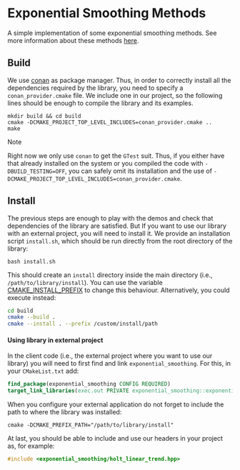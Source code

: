# Exponential Smoothing Methods

A simple implementation of some exponential smoothing methods. See more information about these methods
[here](https://otexts.com/fpp2/expsmooth.html).

## Build

We use [conan](https://conan.io/) as package manager. Thus, in order to correctly install all the dependencies
required by the library, you need to specify a `conan_provider.cmake` file. We include one in our project, so
the following lines should be enough to compile the library and its examples.

```shell
mkdir build && cd build
cmake -DCMAKE_PROJECT_TOP_LEVEL_INCLUDES=conan_provider.cmake ..
make
```

> [!note]
> Right now we only use `conan` to get the `GTest` suit. Thus, if you either have that already installed on the system
> or you compiled the code with `-DBUILD_TESTING=OFF`, you can safely omit its installation and the use of
> `-DCMAKE_PROJECT_TOP_LEVEL_INCLUDES=conan_provider.cmake`.

## Install

The previous steps are enough to play with the demos and check that dependencies of the library are satisfied. But If
you
want to use our library with an external project, you will need to install it. We provide an installation script
`install.sh`, which should be run directly from the root directory of the library:

```shell
bash install.sh
```

This should create an `install` directory inside the main directory (i.e., `/path/to/library/install`). You can use
the variable [CMAKE_INSTALL_PREFIX](https://cmake.org/cmake/help/latest/variable/CMAKE_INSTALL_PREFIX.html) to change
this behaviour. Alternatively, you could execute instead:

```bash
cd build
cmake --build .
cmake --install . --prefix /custom/install/path
```

#### Using library in external project

In the client code (i.e., the external project where you want to use our library) you will need to first find
and link `exponential_smoothing`. For this, in your `CMakeList.txt` add:

```cmake
find_package(exponential_smoothing CONFIG REQUIRED)
target_link_libraries(exec.out PRIVATE exponential_smoothing::exponential_smoothing)
```

When you configure your external application do not forget to include the path to where the library was installed:

```shell
cmake -DCMAKE_PREFIX_PATH="/path/to/library/install"
```

At last, you should be able to include and use our headers in your project as, for example:

```c++
#include <exponential_smoothing/holt_linear_trend.hpp>
```